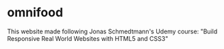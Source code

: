 # omnifood
This website made following Jonas Schmedtmann's Udemy course: "Build Responsive Real World Websites with HTML5 and CSS3" 
